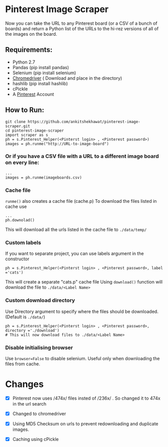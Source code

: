# Pinterest Image Scraper

Now you can take the URL to any Pinterest board (or a CSV of a bunch of boards) and return a Python list of the URLs to the hi-rez versions of all of the images on the board.

## Requirements:

- Python 2.7
- Pandas (pip install pandas)
- Selenium (pip install selenium)
- [Chromedriver](https://sites.google.com/a/chromium.org/chromedriver/) ( Download and place in the directory)
- hashlib (pip install hashlib)
- cPickle 
- A [Pinterest](http://www.pinterest.com) Account

## How to Run:

```
git clone https://github.com/ankitshekhawat/pinterest-image-scraper.git
cd pinterest-image-scraper
import scraper as s
ph = s.Pinterest_Helper(<Pinterst login> , <Pinterest password>)
images = ph.runme("http://URL-to-image-board")
```

### Or if you have a CSV file with a URL to a different image board on every line:

```
...
images = ph.runme(imageboards.csv)
```

### Cache file
`runme()` also creates a cache file (cache.p) 
To download the files listed in cache use 
```
...
ph.downolad() 
```

This will download all the urls listed in the cache file to `./data/temp/`

### Custom labels
If you want to separate project, you can use labels argument in the constructor 
```
ph = s.Pinterest_Helper(<Pinterst login> , <Pinterest password>, label ='cats')
```
This will create a separate "cats.p" cache file
Using `download()` function will download the file to `./data/<Label Name>`

### Custom download directory
Use Directory argument to specify where the files should be downloaded. (Default is `./data/`)
```
ph = s.Pinterest_Helper(<Pinterst login> , <Pinterest password>, directory ='./download')
# This will now download files to ./data/<Label Name>
```

### Disable initialising browser
Use `browser=False` to disable selenium. Useful only when downloading the files from cache.

# Changes
- [x] Pinterest now uses /474x/ files insted of /236x/ . So changed it to 474x in the url search
- [x] Changed to chromedriver
- [x] Using MD5 Checksum on urls to prevent redownloading and duplicate images.
- [x] Caching using cPickle

